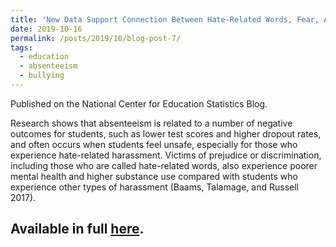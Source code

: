 ```yaml
---
title: 'New Data Support Connection Between Hate-Related Words, Fear, Avoidance, and Absenteeism'
date: 2019-10-16
permalink: /posts/2019/10/blog-post-7/
tags:
  - education
  - absenteeism
  - bullying
---
```


Published on the National Center for Education Statistics Blog.

Research shows that absenteeism is related to a number of negative outcomes for students, such as lower test scores and higher dropout rates, and often occurs when students feel unsafe, especially for those who experience hate-related harassment. Victims of prejudice or discrimination, including those who are called hate-related words, also experience poorer mental health and higher substance use compared with students who experience other types of harassment (Baams, Talamage, and Russell 2017).

Available in full [here](https://nces.ed.gov/blogs/nces/post/new-data-support-connection-between-hate-related-words-fear-avoidance-and-absenteeism).
------
